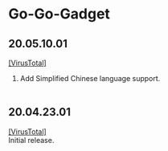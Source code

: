 # Go-Go-Gadget
## 20.05.10.01
[[VirusTotal]](https://www.virustotal.com/gui/file/227515b4683d91f5576ae510d7618685aefc42c4b0652099f67e1518828e3e5a/detection)<br>
1. Add Simplified Chinese language support.
<br><br>
## 20.04.23.01
[[VirusTotal]](https://www.virustotal.com/gui/file/d072f707fac5855372b63a8fa2a49a4772471c5368c6f9c4504afe1cf3defc15/detection)<br>
Initial release.
